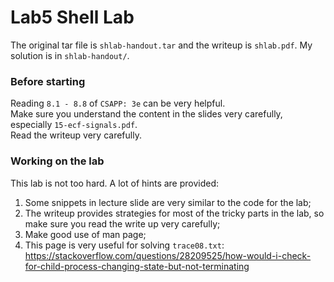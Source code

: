 # Lab5 Shell Lab

The original tar file is `shlab-handout.tar` and the writeup is `shlab.pdf`. My solution is in `shlab-handout/`.

### Before starting 
Reading `8.1 - 8.8` of `CSAPP: 3e` can be very helpful.  
Make sure you understand the content in the slides very carefully, especially `15-ecf-signals.pdf`.   
Read the writeup very carefully. 

### Working on the lab
This lab is not too hard. A lot of hints are provided:  
1. Some snippets in lecture slide are very similar to the code for the lab;
2. The writeup provides strategies for most of the tricky parts in the lab, so make sure you read the write up very carefully;  
3. Make good use of man page;  
4. This page is very useful for solving `trace08.txt`: https://stackoverflow.com/questions/28209525/how-would-i-check-for-child-process-changing-state-but-not-terminating  
